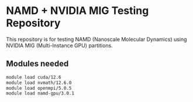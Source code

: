 # NAMD + NVIDIA MIG Testing Repository

This repository is for testing NAMD (Nanoscale Molecular Dynamics) using NVIDIA MIG (Multi-Instance GPU) partitions.

## Modules needed

```bash
module load cuda/12.6
module load nvmath/12.6.0
module load openmpi/5.0.5
module load namd-gpu/3.0.1
```
